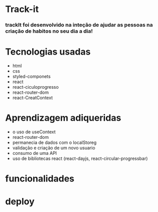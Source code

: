 # Track-it
### trackIt foi desenvolvido na inteção de ajudar as pessoas na criação de habitos no seu dia a dia!

# Tecnologias usadas 
- html
- css
- styled-componets 
- react 
- react-ciculoprogresso
- react-router-dom 
- react-CreatContext

# Aprendizagem adiqueridas
- o uso de useContext 
- react-router-dom
- permanecia de dados com o localStoreg
- validação e criação de um novo usuario 
- consumo de uma API
- uso de bibliotecas react (react-dayjs, react-circular-progressbar)
# funcionalidades 




# deploy

